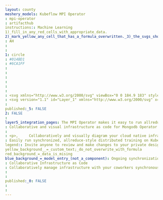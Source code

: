 ```yaml
---
layout: county 
meshery_models: Kubeflow MPI Operator
: mpi-operator
: artifacthub
instructions:: Machine Learning
1)_fill_in_any_red_cells_with_appropriate_data.
2)_mark_yellow_any_cell_that_has_a_formula_overwritten._3)_the_svgs_shouldn't_have_xml_header_they_are_added_programmatically_through_workflows: Machine Learning
: AH
: 
: 
1: circle
: #014BD1
: #6CA1FF
: 
: 
: 
: 
: 
: 
: <svg xmlns="http://www.w3.org/2000/svg" viewBox="0 0 184.9 183" style="enable-background:new 0 0 184.9 183" xml:space="preserve"><path d="m51.4 62.1 4.1 102.1 73.8-94.1c1.1-1.4 2.8-2.3 4.6-2.6 1.8-.2 3.6.3 5 1.4l46 36.9-15-65.6L51.4 62.1z" style="fill:#4279f4"/><path style="fill:#0028aa" d="M58.1 183h65.4l-40.2-32.2z"/><path style="fill:#014bd1" d="m135.7 83.9-44 56.2 46.9 37.6 44.5-55.8z"/><path style="fill:#bedcff" d="M39.1 52.3 77.8 3.8l-62.4 30L0 101.3z"/><path style="fill:#6ca1ff" d="m.9 122 41.4 52-3.9-99z"/><path style="fill:#a1c3ff" d="M157.8 28.7 98.2 0 61.1 46.6z"/></svg>
: <svg version="1.1" id="Layer_1" xmlns="http://www.w3.org/2000/svg" x="0" y="0" viewBox="0 0 184.9 183" style="enable-background:new 0 0 184.9 183" xml:space="preserve"><style>.st0{fill:#fff}</style><path class="st0" d="m51.4 62.1 4.1 102.1 73.8-94.1c1.1-1.4 2.8-2.3 4.6-2.6 1.8-.2 3.6.3 5 1.4l46 36.9-15-65.6L51.4 62.1z"/><path class="st0" d="M58.1 183h65.4l-40.2-32.2zm77.6-99.1-44 56.2 46.9 37.6 44.5-55.8zM39.1 52.3 77.8 3.8l-62.4 30L0 101.3zM.9 122l41.4 52-3.9-99zm156.9-93.3L98.2 0 61.1 46.6z"/></svg>
: 
published:_5: FALSE
2: FALSE
: 
layer5_integration_pages: The MPI Operator makes it easy to run allreduce-style distributed training on Kubernetes.
: Collaborative and visual infrastructure as code for Mongodb Operator
: 
: <p>,     Collaboratively and visually diagram your cloud native infrastructure with GitOps-style pipeline integration. Design, test, and manage configuration your Kubernetes-based, containerized applications as a visual topology., </p>, <p>,     Looking for best practice cloud native design and deployment best practices? Choose from thousands of pre-built components in MeshMap. Choose from hundreds of ready-made design patterns by importing templates from Meshery Catalog or use our low code designer, MeshMap, to create and deploy your own cloud native infrastructure designs., </p>
: Easily run synchronized, allreduce-style distributed training on Kubernetes.
legend:: Invite anyone to review and make changes to your private designs.
yellow_background__=_custom_text;_do_not_overwrite_with_formula
red_background_=_data_is_mising
blue_background_=_model_entry_(not_a_component): Ongoing synchronization of Kubernetes configuration and changes across any number of clusters.
: Collaborative Infrastructure as Code
: Collaboratively manage infrastructure with your coworkers synchronously sharing the same designs.
: 
: 
published:_0: FALSE
: 
: 
---
```


